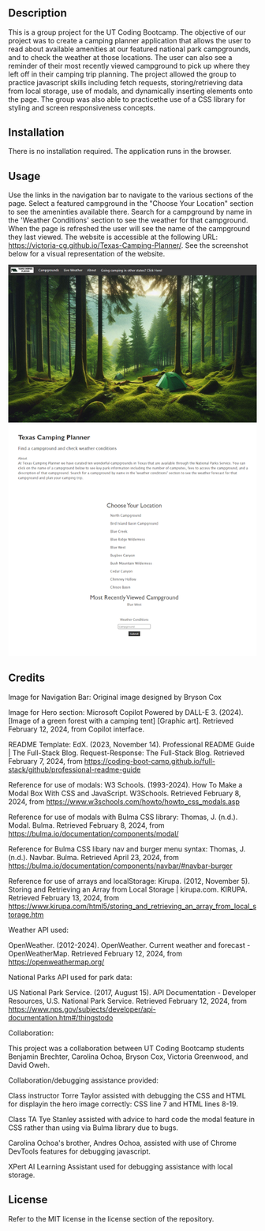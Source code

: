# <Camping-Planner>

## Description

This is a group project for the UT Coding Bootcamp. The objective of our project was to create a camping planner application that allows the user to read about available amenities at our featured national park campgrounds, and to check the weather at those locations. The user can also see a reminder of their most recently viewed campground to pick up where they left off in their camping trip planning. The project allowed the group to practice javascript skills including fetch requests, storing/retrieving data from local storage, use of modals, and dynamically inserting elements onto the page. The group was also able to practicethe use of a CSS library for styling and screen responsiveness concepts.


## Installation

There is no installation required. The application runs in the browser.

## Usage

Use the links in the navigation bar to navigate to the various sections of the page. Select a featured campground in the "Choose Your Location" section to see the ameninties available there. Search for a campground by name in the 'Weather Conditions' section to see the weather for that campground. When the page is refreshed the user will see the name of the campground they last viewed. The website is accessible at the following URL: https://victoria-cg.github.io/Texas-Camping-Planner/. See the screenshot below for a visual representation of the website.



![screenshot of the Texas Camping Planner Website](assets/images/camping-planner-screenshot.png)

## Credits

Image for Navigation Bar:
Original image designed by Bryson Cox

Image for Hero section:
Microsoft Copilot Powered by DALL-E 3. (2024). [Image of a green forest with a camping tent] [Graphic art]. Retrieved February 12, 2024, from Copilot interface.

README Template:
EdX. (2023, November 14). Professional README Guide | The Full-Stack Blog. Request-Response: The Full-Stack Blog. Retrieved February 7, 2024, from https://coding-boot-camp.github.io/full-stack/github/professional-readme-guide

Reference for use of modals:
W3 Schools. (1993-2024). How To Make a Modal Box With CSS and JavaScript. W3Schools. Retrieved February 8, 2024, from https://www.w3schools.com/howto/howto_css_modals.asp

Reference for use of modals with Bulma CSS library:
Thomas, J. (n.d.). Modal. Bulma. Retrieved February 8, 2024, from https://bulma.io/documentation/components/modal/

Reference for Bulma CSS libary nav and burger menu syntax:
Thomas, J. (n.d.). Navbar. Bulma. Retrieved April 23, 2024, from https://bulma.io/documentation/components/navbar/#navbar-burger

Reference for use of arrays and localStorage:
Kirupa. (2012, November 5). Storing and Retrieving an Array from Local Storage | kirupa.com. KIRUPA. Retrieved February 13, 2024, from https://www.kirupa.com/html5/storing_and_retrieving_an_array_from_local_storage.htm

Weather API used:

OpenWeather. (2012-2024). OpenWeather. Сurrent weather and forecast - OpenWeatherMap. Retrieved February 12, 2024, from https://openweathermap.org/

National Parks API used for park data: 

US National Park Service. (2017, August 15). API Documentation - Developer Resources, U.S. National Park Service. Retrieved February 12, 2024, from https://www.nps.gov/subjects/developer/api-documentation.htm#/thingstodo


Collaboration:

This project was a collaboration between UT Coding Bootcamp students Benjamin Brechter, Carolina Ochoa, Bryson Cox, Victoria Greenwood, and David Oweh.

Collaboration/debugging assistance provided:

Class instructor Torre Taylor assisted with debugging the CSS and HTML for displayin the hero image correctly: CSS line 7 and HTML lines 8-19.

Class TA Tye Stanley assisted with advice to hard code the modal feature in CSS rather than using via Bulma library due to bugs.

Carolina Ochoa's brother, Andres Ochoa, assisted with use of Chrome DevTools features for debugging javascript.

XPert AI Learning Assistant used for debugging assistance with local storage.

## License

Refer to the MIT license in the license section of the repository.
